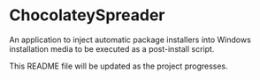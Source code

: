 # ChocolateySpreader
An application to inject automatic package installers into Windows installation media to be executed as a post-install script.

This README file will be updated as the project progresses.